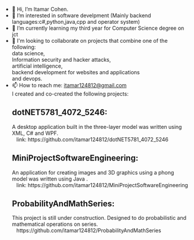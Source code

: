 - 👋 Hi, I’m Itamar Cohen.
- 👀 I’m interested in software develpment (Mainly backend languages:c#,python,java,cpp and operator system)
- 🌱 I’m currently learning my third year for Computer Science degree on jct
- 💞️ I'm looking to collaborate on projects that combine one of the following: <br>
   data science,</br>
   Information security and hacker attacks,</br>
   artificial intelligence,</br>
   backend development for websites and applications</br>and devops.</br>
- 📫 How to reach me: itamar124812@gmail.com </br>
   I created and co-created the following projects:</br>
   <h2>dotNET5781_4072_5246:</h2> A desktop application built in the three-layer model was written using XML, C# and WPF.</br>
   &nbsp;&nbsp;   link: https://github.com/itamar124812/dotNET5781_4072_5246
   <h2>MiniProjectSoftwareEngineering:</h2> An application for creating images and 3D graphics using a phong model was written using Java .</br>
    &nbsp;&nbsp;  link: https://github.com/itamar124812/MiniProjectSoftwareEngineering
   <h2>ProbabilityAndMathSeries:</h2> This project is still under construction. Designed to do probabilistic and mathematical operations on series.</br>
   &nbsp;&nbsp; https://github.com/itamar124812/ProbabilityAndMathSeries
<!---
itamar124812/itamar124812 is a ✨ special ✨ repository because its `README.md` (this file) appears on your GitHub profile.
You can click the Preview link to take a look at your changes.
--->
